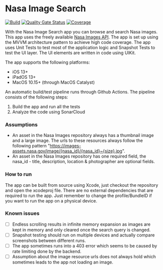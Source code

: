# Nasa Image Search

[![Build](https://github.com/wjthieme/nasa-image/actions/workflows/swift.yml/badge.svg)](https://github.com/wjthieme/nasa-image/actions/workflows/swift.yml)
[![Quality Gate Status](https://sonarcloud.io/api/project_badges/measure?project=wjthieme_nasa-image&metric=alert_status)](https://sonarcloud.io/dashboard?id=wjthieme_nasa-image)
[![Coverage](https://sonarcloud.io/api/project_badges/measure?project=wjthieme_nasa-image&metric=coverage)](https://sonarcloud.io/dashboard?id=wjthieme_nasa-image)

With the Nasa Image Search app you can browse and search Nasa images. This app uses the freely available [Nasa Images API](https://images.nasa.gov/docs/images.nasa.gov_api_docs.pdf). The app is set up using the MVVM architecture pattern to achieve high code coverage. The app uses Unit Tests to test most of the application logic and Snapshot Tests to test the UI layer. The UI elements are written in code using UIKit.

The app supports the following platforms:
* iOS 13+
* iPadOS 13+
* MacOS 10.15+ (through MacOS Catalyst)

An automatic build/test pipeline runs through Github Actions. The pipeline consists of the following steps:
1. Build the app and run all the tests
2. Analyze the code using SonarCloud

### Assumptions
* An asset in the Nasa Images repository always has a thumbnail image and a large image. The urls to these resources always follow the following pattern "https://images-assets.nasa.gov/image/{nasa_id}/{nasa_id}~{size}.jpg".
* An asset in the Nasa Images repository has one required field, the nasa_id - title, description, location & photographer are optional fields.

### How to run

The app can be built from source using Xcode, just checkout the repository and open the xcodeproj file. There are no external dependencies that are required to run the app. Just remember to change the profile/BundleID if you want to run the app on a physical device.

### Known issues

- [ ] Endless scrolling results in infinite memory expansion as images are kept in memory and only cleared once the search query is changed.
- [ ] Snapshot testing should run on multiple devices and actually compare screenshots between different runs.
- [ ] The app sometimes runs into a 403 error which seems to be caused by rate limiting done by the backend.
- [ ] Assumption about the image resource urls does not always hold which sometimes leads to the app not loading an image.
